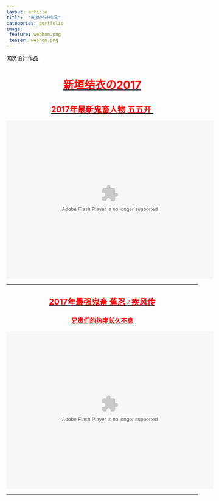```yaml
---
layout: article
title:  "网页设计作品"
categories: portfolio
image: 
 feature: webhom.png
 teaser: webhom.png
---
```

网页设计作品


<div class="text" style="text-align:center"><a class="hover-black" href=""><font color="red"><h1>新垣结衣の2017</h1>
<h2>2017年最新鬼畜人物 五五开 ​​​​</h2>
<center><embed height="415" width="544" quality="high" allowfullscreen="true" type="application/x-shockwave-flash" src="//static.hdslb.com/miniloader.swf" flashvars="aid=17341453&page=1" pluginspage="//www.adobe.com/shockwave/download/download.cgi?P1_Prod_Version=ShockwaveFlash"></embed></center>

<hr />
<h2>2017年最强鬼畜 蕉忍♂疾风传</h2>
<h3>兄贵们的热度长久不息</h3>
<center><embed height="415" width="544" quality="high" allowfullscreen="true" type="application/x-shockwave-flash" src="//static.hdslb.com/miniloader.swf" flashvars="aid=11009508&page=1" pluginspage="//www.adobe.com/shockwave/download/download.cgi?P1_Prod_Version=ShockwaveFlash"></embed></center>
<hr />

